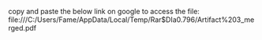 copy and paste the below link on google to access the file:     file:///C:/Users/Fame/AppData/Local/Temp/Rar$DIa0.796/Artifact%203_merged.pdf

